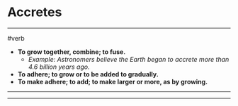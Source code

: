 # Accretes
---
#verb
- **To grow together, combine; to fuse.**
	- _Example: Astronomers believe the Earth began to accrete more than 4.6 billion years ago._
- **To adhere; to grow or to be added to gradually.**
- **To make adhere; to add; to make larger or more, as by growing.**
---
---
